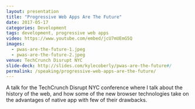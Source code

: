 ```yaml
---
layout: presentation
title: "Progressive Web Apps Are The Future"
date: 2017-05-17
categories: Development
tags: development, progressive web apps
video: https://www.youtube.com/embed/jcU7mUEmG5Q
images:
  - pwas-are-the-future-1.jpeg
  - pwas-are-the-future-2.jpeg
venue: TechCrunch Disrupt NYC
slide-deck: http://slides.com/kylecoberly/pwas-are-the-future#/
permalink: /speaking/progressive-web-apps-are-the-future/
---
```

A talk for the TechCrunch Disrupt NYC conference where I talk about the history of the web, and how some of the new browser technologies take on the advantages of native app with few of their drawbacks.
